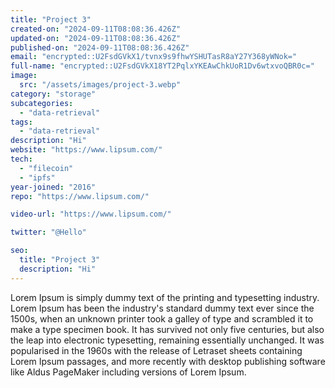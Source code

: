 ```yaml
---
title: "Project 3"
created-on: "2024-09-11T08:08:36.426Z"
updated-on: "2024-09-11T08:08:36.426Z"
published-on: "2024-09-11T08:08:36.426Z"
email: "encrypted::U2FsdGVkX1/tvnx9s9fhwYSHUTasR8aY27Y368yWNok="
full-name: "encrypted::U2FsdGVkX18YT2PqlxYKEAwChkUoR1Dv6wtxvoQBR0c="
image:
  src: "/assets/images/project-3.webp"
category: "storage"
subcategories:
  - "data-retrieval"
tags:
  - "data-retrieval"
description: "Hi"
website: "https://www.lipsum.com/"
tech:
  - "filecoin"
  - "ipfs"
year-joined: "2016"
repo: "https://www.lipsum.com/"

video-url: "https://www.lipsum.com/"

twitter: "@Hello"

seo:
  title: "Project 3"
  description: "Hi"
---
```


Lorem Ipsum is simply dummy text of the printing and typesetting industry. Lorem Ipsum has been the industry's standard dummy text ever since the 1500s, when an unknown printer took a galley of type and scrambled it to make a type specimen book. It has survived not only five centuries, but also the leap into electronic typesetting, remaining essentially unchanged. It was popularised in the 1960s with the release of Letraset sheets containing Lorem Ipsum passages, and more recently with desktop publishing software like Aldus PageMaker including versions of Lorem Ipsum.
